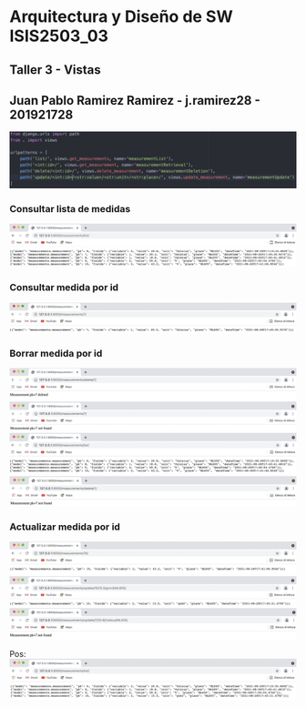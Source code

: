 # Arquitectura y Diseño de SW ISIS2503_03
## Taller 3 - Vistas
## Juan Pablo Ramirez Ramirez - j.ramirez28 - 201921728

<img src="images/urlsMedidas.png" alt="Urls Medidas">

### Consultar lista de medidas
<img src="images/consultarMedidas.png" alt="Consultar Medidas">

### Consultar medida por id
<img src="images/consultarMedida7.png" alt="Consultar Medida 7">

### Borrar medida por id
<img src="images/eliminarMedida7.png" alt="Eliminar Medida 7">
<img src="images/medida7NoEncontrada.png" alt="Medida 7 no encontrada">
<img src="images/listaMedidasSin7.png" alt="Lista de medidas sin 7">
<img src="images/eliminarMedida7NoEncontrada.png" alt="Eliminar medida 7 pero no se encuentra">

### Actualizar medida por id
<img src="images/consultarMedida10.png" alt="Consultar Medida 10">
<img src="images/actualizarMedida10.png" alt="Actualizar Medida 10">
<img src="images/actualizarMedida7NoEncontrada.png" alt="Actualizar medida 7 pero no se encuentra">

Pos:
<img src="images/consultarMedidasPos.png" alt="Consultar Medidas Pos">

